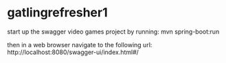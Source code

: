 # gatlingrefresher1
start up the swagger video games project by running:
mvn spring-boot:run

then in a web browser navigate to the following url:
http://localhost:8080/swagger-ui/index.html#/

